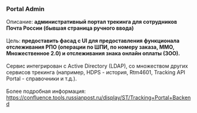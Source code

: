 ### Portal Admin
Описание: **административный портал трекинга для сотрудников Почта России (бывшая страница ручного ввода)**
<br><br>
Цель: **предоставить фасад с UI для предоставления функционала отслеживания РПО (операции по ШПИ, по номеру заказа, ММО, Множественное 2.0) и отслеживания знака онлайн оплаты (ЗОО).**
<br><br>
Сервис интегрирован с Active Directory (LDAP), со множеством других сервисов трекинга (например, HDPS - история, Rtm4601, Tracking API Portal - справочники и т.д.).
<br><br>
Более подробная информация: https://confluence.tools.russianpost.ru/display/ST/Tracking+Portal+Backend
